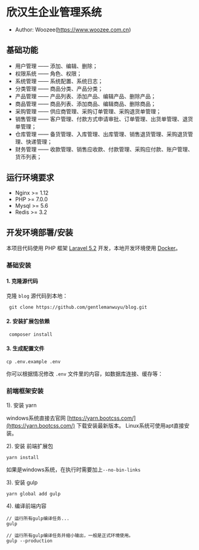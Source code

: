 # 欣汉生企业管理系统
* Author: Woozee(https://www.woozee.com.cn)

## 基础功能
- 用户管理 —— 添加、编辑、删除；
- 权限系统 —— 角色、权限；
- 系统管理 —— 系统配置、系统日志；
- 分类管理 —— 商品分类、产品分类；
- 产品管理 —— 产品列表、添加产品、编辑产品、删除产品；
- 商品管理 —— 商品列表、添加商品、编辑商品、删除商品；
- 采购管理 —— 供应商管理、采购订单管理、采购退货单管理；
- 销售管理 —— 客户管理、付款方式申请审批、订单管理、出货单管理、退货单管理；
- 仓库管理 —— 备货管理、入库管理、出库管理、销售退货管理、采购退货管理、快递管理；
- 财务管理 —— 收款管理、销售应收款、付款管理、采购应付款、账户管理、货币列表；

## 运行环境要求
- Nginx >= 1.12
- PHP >= 7.0.0
- Mysql >= 5.6
- Redis >= 3.2

## 开发环境部署/安装

本项目代码使用 PHP 框架 [Laravel 5.2](https://d.laravel-china.org/docs/5.2/) 开发，本地开发环境使用 [Docker](https://github.com/gentlemanwuyu/dockerproject)。

### 基础安装

#### 1. 克隆源代码

克隆 `blog` 源代码到本地：

     git clone https://github.com/gentlemanwuyu/blog.git

#### 2. 安装扩展包依赖

     composer install

#### 3. 生成配置文件

```
cp .env.example .env
```

你可以根据情况修改 `.env` 文件里的内容，如数据库连接、缓存等：

### 前端框架安装

1). 安装 yarn

windows系统直接去官网 [https://yarn.bootcss.com/](https://yarn.bootcss.com/) 下载安装最新版本。
Linux系统可使用apt直接安装。

2). 安装 前端扩展包

    yarn install
如果是windows系统，在执行时需要加上`--no-bin-links`

3). 安装 gulp

    yarn global add gulp

4). 编译前端内容

```shell
// 运行所有gulp编译任务...
gulp

// 运行所有gulp编译任务并缩小输出，一般是正式环境使用。
gulp --production
```

